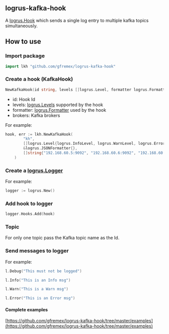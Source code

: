 ## logrus-kafka-hook


A [logrus.Hook](https://godoc.org/github.com/Sirupsen/logrus#Hook) which sends a single
log entry to multiple kafka topics simultaneously.

## How to use

### Import package

```Go
import lkh "github.com/gfremex/logrus-kafka-hook"
```

### Create a hook (KafkaHook)

```Go
NewKafkaHook(id string, levels []logrus.Level, formatter logrus.Formatter, brokers []string) (*KafkaHook, error)
```

- id: Hook Id
- levels: [logrus.Levels](https://godoc.org/github.com/Sirupsen/logrus#Level) supported by the hook
- formatter: [logrus.Formatter](https://godoc.org/github.com/Sirupsen/logrus#Formatter) used by the hook
- brokers: Kafka brokers

For example:

```Go
hook, err := lkh.NewKafkaHook(
		"kh",
		[]logrus.Level{logrus.InfoLevel, logrus.WarnLevel, logrus.ErrorLevel},
		&logrus.JSONFormatter{},
		[]string{"192.168.60.5:9092", "192.168.60.6:9092", "192.168.60.7:9092"},
	)
```

### Create a [logrus.Logger](https://godoc.org/github.com/Sirupsen/logrus#Logger)

For example:

```Go
logger := logrus.New()
```

### Add hook to logger

```Go
logger.Hooks.Add(hook)
```

### Topic

For only one topic pass the Kafka topic name as the Id.

### Send messages to logger

For example:

```Go
l.Debug("This must not be logged")

l.Info("This is an Info msg")

l.Warn("This is a Warn msg")

l.Error("This is an Error msg")
```

#### Complete examples

[https://github.com/gfremex/logrus-kafka-hook/tree/master/examples](https://github.com/gfremex/logrus-kafka-hook/tree/master/examples)
